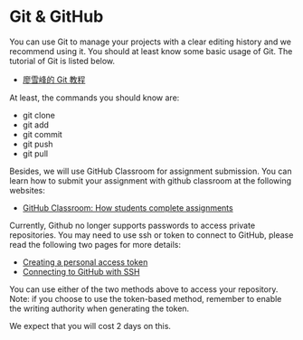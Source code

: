 # Git & GitHub

You can use Git to manage your projects with a clear editing history and we recommend using it.  You should at least know some basic usage of Git. The tutorial of Git is listed below.

* [廖雪峰的 Git 教程](https://www.liaoxuefeng.com/wiki/896043488029600)

At least, the commands you should know are:

* git clone
* git add
* git commit
* git push
* git pull

Besides, we will use GitHub Classroom for assignment submission. You can learn how to submit your assignment with github classroom at the following websites:

* [GitHub Classroom: How students complete assignments](https://www.youtube.com/watch?v=ObaFRGp\_Eko)

Currently, Github no longer supports passwords to access private repositories. You may need to use ssh or token to connect to GitHub, please read the following two pages for more details:

* [Creating a personal access token](https://docs.github.com/cn/authentication/keeping-your-account-and-data-secure/creating-a-personal-access-token)
* [Connecting to GitHub with SSH](https://docs.github.com/cn/authentication/connecting-to-github-with-ssh)

You can use either of the two methods above to access your repository. Note: if you choose to use the token-based method, remember to enable the writing authority when generating the token.

&#x20;We expect that you will cost 2 days on this.
